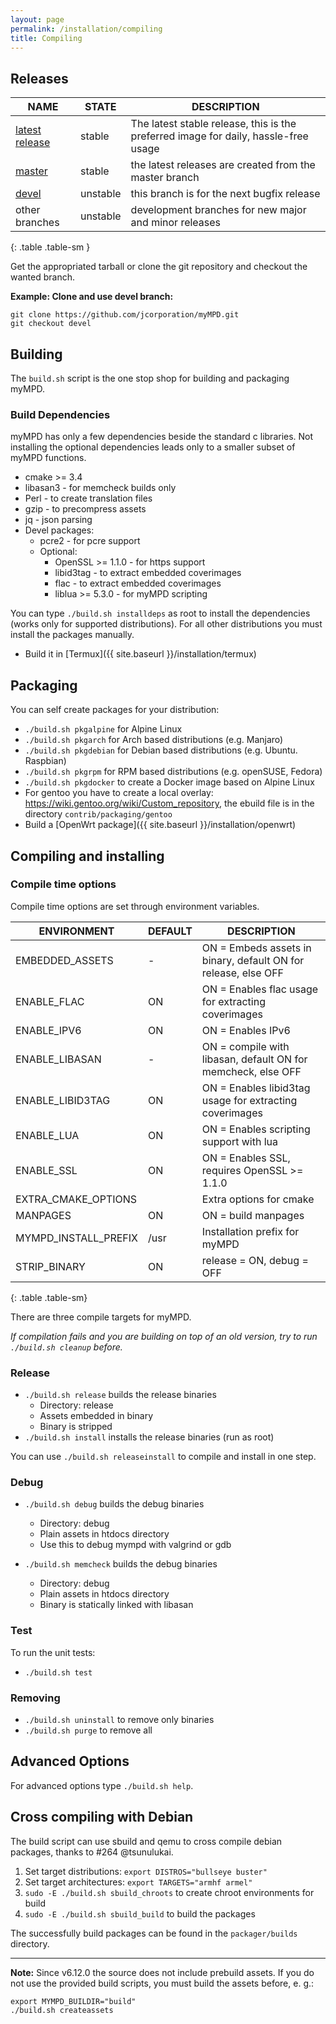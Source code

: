 ```yaml
---
layout: page
permalink: /installation/compiling
title: Compiling
---
```


## Releases

| NAME | STATE | DESCRIPTION |
| ---- | ----- | ----------- |
| [latest release](https://github.com/jcorporation/myMPD/releases/latest) | stable | The latest stable release, this is the preferred image for daily, hassle-free usage |
| [master](https://github.com/jcorporation/myMPD/tree/master) | stable | the latest releases are created from the master branch |
| [devel](https://github.com/jcorporation/myMPD/tree/devel) | unstable | this branch is for the next bugfix release |
| other branches | unstable | development branches for new major and minor releases |
{: .table .table-sm }

Get the appropriated tarball or clone the git repository and checkout the wanted branch.

**Example: Clone and use devel branch:**
```
git clone https://github.com/jcorporation/myMPD.git
git checkout devel
```

## Building

The `build.sh` script is the one stop shop for building and packaging myMPD.

### Build Dependencies

myMPD has only a few dependencies beside the standard c libraries. Not installing the optional dependencies leads only to a smaller subset of myMPD functions.

- cmake >= 3.4
- libasan3 - for memcheck builds only
- Perl - to create translation files
- gzip - to precompress assets
- jq - json parsing
- Devel packages:
  - pcre2 - for pcre support
  - Optional: 
    - OpenSSL >= 1.1.0 - for https support
    - libid3tag - to extract embedded coverimages
    - flac - to extract embedded coverimages
    - liblua >= 5.3.0 - for myMPD scripting

You can type `./build.sh installdeps` as root to install the dependencies (works only for supported distributions). For all other distributions you must install the packages manually.

- Build it in [Termux]({{ site.baseurl }}/installation/termux)

## Packaging

You can self create packages for your distribution:

- `./build.sh pkgalpine` for Alpine Linux
- `./build.sh pkgarch` for Arch based distributions (e.g. Manjaro)
- `./build.sh pkgdebian` for Debian based distributions (e.g. Ubuntu. Raspbian)
- `./build.sh pkgrpm` for RPM based distributions (e.g. openSUSE, Fedora)
- `./build.sh pkgdocker` to create a Docker image based on Alpine Linux
- For gentoo you have to create a local overlay: https://wiki.gentoo.org/wiki/Custom_repository, the ebuild file is in the directory `contrib/packaging/gentoo`
- Build a [OpenWrt package]({{ site.baseurl }}/installation/openwrt)

## Compiling and installing

### Compile time options

Compile time options are set through environment variables.

| ENVIRONMENT | DEFAULT | DESCRIPTION |
| ----------- | ------- | ----------- |
| EMBEDDED_ASSETS | - | ON = Embeds assets in binary, default ON for release, else OFF |
| ENABLE_FLAC | ON | ON = Enables flac usage for extracting coverimages |
| ENABLE_IPV6 | ON | ON = Enables IPv6 |
| ENABLE_LIBASAN | - | ON = compile with libasan, default ON for memcheck, else OFF |
| ENABLE_LIBID3TAG | ON | ON = Enables libid3tag usage for extracting coverimages |
| ENABLE_LUA | ON | ON = Enables scripting support with lua |
| ENABLE_SSL | ON | ON = Enables SSL, requires OpenSSL >= 1.1.0 |
| EXTRA_CMAKE_OPTIONS | | Extra options for cmake |
| MANPAGES | ON | ON = build manpages |
| MYMPD_INSTALL_PREFIX | /usr | Installation prefix for myMPD |
| STRIP_BINARY | ON | release = ON, debug = OFF |
{: .table .table-sm}

There are three compile targets for myMPD.

_If compilation fails and you are building on top of an old version, try to run `./build.sh cleanup` before._

### Release 

- `./build.sh release` builds the release binaries
  - Directory: release
  - Assets embedded in binary
  - Binary is stripped
- `./build.sh install` installs the release binaries (run as root)

You can use `./build.sh releaseinstall` to compile and install in one step.

### Debug

- `./build.sh debug` builds the debug binaries
  - Directory: debug
  - Plain assets in htdocs directory
  - Use this to debug mympd with valgrind or gdb

- `./build.sh memcheck` builds the debug binaries
  - Directory: debug
  - Plain assets in htdocs directory
  - Binary is statically linked with libasan

### Test

To run the unit tests:

- `./build.sh test`

### Removing

- `./build.sh uninstall` to remove only binaries
- `./build.sh purge` to remove all

## Advanced Options

For advanced options type `./build.sh help`.

## Cross compiling with Debian

The build script can use sbuild and qemu to cross compile debian packages, thanks to #264 @tsunulukai.

1. Set target distributions: `export DISTROS="bullseye buster"`
2. Set target architectures: `export TARGETS="armhf armel"`
3. `sudo -E ./build.sh sbuild_chroots` to create chroot environments for build
4. `sudo -E ./build.sh sbuild_build` to build the packages

The successfully build packages can be found in the `packager/builds` directory.

***

**Note:** Since v6.12.0 the source does not include prebuild assets. If you do not use the provided build scripts, you must build the assets before, e. g.:

```
export MYMPD_BUILDIR="build"
./build.sh createassets
```
